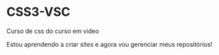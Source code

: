 # CSS3-VSC
 Curso de css do curso em video 
 
 Estou aprendendo a criar sites e agora vou gerenciar meus repositórios!